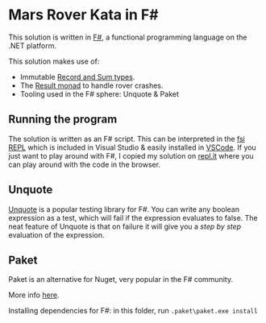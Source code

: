 Mars Rover Kata in F#
===

This solution is written in [F#](https://fsharpforfunandprofit.com/), a functional programming language on the .NET platform.

This solution makes use of:

* Immutable [Record and Sum types](https://fsharpforfunandprofit.com/posts/type-size-and-design/).
* The [Result monad](https://docs.microsoft.com/en-us/dotnet/fsharp/language-reference/results) to handle rover crashes.
* Tooling used in the F# sphere: Unquote & Paket

Running the program
---

The solution is written as an F# script. This can be interpreted in the [fsi REPL](https://docs.microsoft.com/en-us/dotnet/fsharp/tutorials/fsharp-interactive/) which is included in Visual Studio & easily installed in [VSCode](http://ionide.io/). If you just want to play around with F#, I copied my solution on [repl.it](https://repl.it/@praGmatic/BoldFlakySecurity) where you can play around with the code in the browser.

Unquote
---

[Unquote](https://github.com/SwensenSoftware/unquote) is a popular testing library for F#. You can write any boolean expression as a test, which will fail if the expression evaluates to false. The neat feature of Unquote is that on failure it will give you a *step by step* evaluation of the expression.

Paket
---

Paket is an alternative for Nuget, very popular in the F# community.

More info [here](https://fsprojects.github.io/Paket/getting-started.html).

Installing dependencies for F#: in this folder, run `.paket\paket.exe install`